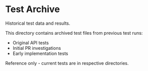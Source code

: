 # Test Archive

Historical test data and results. 

This directory contains archived test files from previous test runs:
- Original API tests
- Initial PR investigations
- Early implementation tests

Reference only - current tests are in respective directories.
